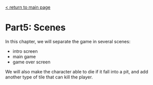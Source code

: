 [< return to main page](https://github.com/cstoquer/platformerTutorial)
# Part5: Scenes

In this chapter, we will separate the game in several scenes:
- intro screen
- main game
- game over screen

We will also make the character able to die if it fall into a pit, and add another type of tile that can kill the player.

